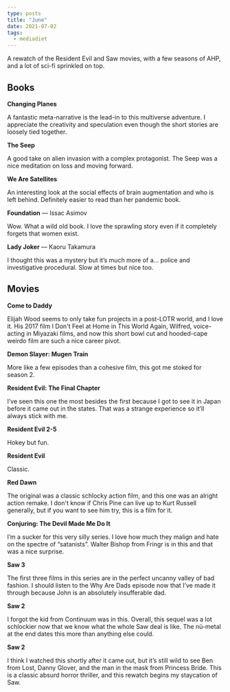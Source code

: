 ```yaml
---
type: posts
title: "June"
date: 2021-07-02
tags:
  - mediadiet
---
```


A rewatch of the Resident Evil and Saw movies, with a few seasons of AHP, and a lot of sci-fi sprinkled on top. 

<!--more-->

## Books

**Changing Planes**

A fantastic meta-narrative is the lead-in to this multiverse adventure. I appreciate the creativity and speculation even though the short stories are loosely tied together.

**The Seep**

A good take on alien invasion with a complex protagonist. The Seep was a nice meditation on loss and moving forward.

**We Are Satellites**

An interesting look at the social effects of brain augmentation and who is left behind. Definitely easier to read than her pandemic book.

**Foundation** — Issac Asimov 

Wow. What a wild old book. I love the sprawling story even if it completely forgets that women exist.

**Lady Joker** — Kaoru Takamura

I thought this was a mystery but it’s much more of a… police and investigative procedural. Slow at times but nice too.

## Movies

**Come to Daddy**

Elijah Wood seems to only take fun projects in a post-LOTR world, and I love it. His 2017 film I Don't Feel at Home in This World Again, Wilfred, voice-acting in Miyazaki films, and now this short bowl cut and hooded-cape weirdo film are such a nice career pivot.

**Demon Slayer: Mugen Train**

More like a few episodes than a cohesive film, this got me stoked for season 2.

**Resident Evil: The Final Chapter**

I’ve seen this one the most besides the first because I got to see it in Japan before it came out in the states. That was a strange experience so it’ll always stick with me. 

**Resident Evil 2-5**

Hokey but fun.

**Resident Evil**

Classic.

**Red Dawn**

The original was a classic schlocky action film, and this one was an alright action remake. I don't know if Chris Pine can live up to Kurt Russell generally, but if you want to see him try, this is a film for it.

**Conjuring: The Devil Made Me Do It**

I’m a sucker for this very silly series. I love how much they malign and hate on the spectre of “satanists”. Walter Bishop from Fringr is in this and that was a nice surprise. 

**Saw 3**

The first three films in this series are in the perfect uncanny valley of bad fashion. I should listen to the Why Are Dads episode now that I’ve made it through because John is an absolutely insufferable dad.

**Saw 2**

I forgot the kid from Continuum was in this. Overall, this sequel was a lot schlockier now that we know what the whole Saw deal is like. The nü-metal at the end dates this more than anything else could.

**Saw 2**

I think I watched this shortly after it came out, but it’s still wild to see Ben from Lost, Danny Glover, and the man in the mask from Princess Bride. This is a classic absurd horror thriller, and this rewatch begins my staycation of Saw.